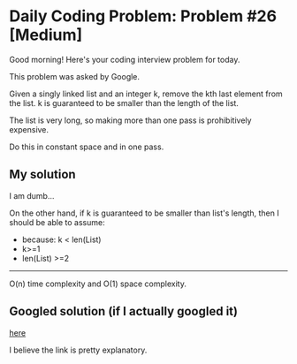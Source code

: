 # Daily Coding Problem: Problem #26 [Medium]

Good morning! Here's your coding interview problem for today.

This problem was asked by Google.

Given a singly linked list and an integer k, remove the kth last element from the list. k is guaranteed to be smaller than the length of the list.

The list is very long, so making more than one pass is prohibitively expensive.

Do this in constant space and in one pass.

## My solution

I am dumb...

On the other hand, if k is guaranteed to be smaller than list's length, then I should be able to assume:

- because: k < len(List)
- k>=1
- len(List) >=2

----

O(n) time complexity and O(1) space complexity.

## Googled solution (if I actually googled it)

[here](https://www.geeksforgeeks.org/delete-nth-node-from-the-end-of-the-given-linked-list/)

I believe the link is pretty explanatory.
